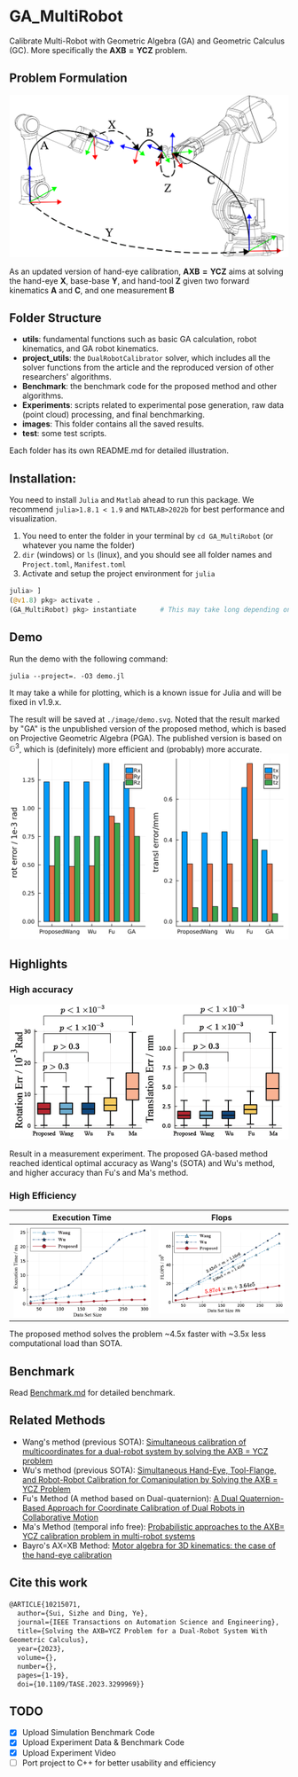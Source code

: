 # GA_MultiRobot
Calibrate Multi-Robot with Geometric Algebra (GA) and Geometric Calculus (GC). More specifically the $\mathbf{AXB=YCZ}$ problem.

## Problem Formulation
![](./Assets/AXB%3DYCZ.svg)

As an updated version of hand-eye calibration, $\mathbf{AXB=YCZ}$ aims at solving the hand-eye $\mathbf{X}$, base-base $\mathbf{Y}$, and hand-tool $\mathbf{Z}$ given two forward kinematics $\mathbf{A}$ and $\mathbf{C}$, and one measurement $\mathbf{B}$

## Folder Structure
* **utils**: fundamental functions such as basic GA calculation, robot kinematics, and GA robot kinematics.
* **project_utils**: the `DualRobotCalibrator` solver, which includes all the solver functions from the article and the reproduced version of other researchers' algorithms.
* **Benchmark**: the benchmark code for the proposed method and other algorithms.
* **Experiments**: scripts related to experimental pose generation, raw data (point cloud) processing, and final benchmarking.
* **images**: This folder contains all the saved results.
* **test**: some test scripts.

Each folder has its own README.md for detailed illustration.

## Installation:
You need to install `Julia` and `Matlab` ahead to run this package. We recommend `julia>1.8.1 < 1.9` and `MATLAB>2022b` for best performance and visualization.
1. You need to enter the folder in your terminal by `cd GA_MultiRobot` (or whatever you name the folder)
2. `dir` (windows) or `ls` (linux), and you should see all folder names and `Project.toml`, `Manifest.toml`
3. Activate and setup the project environment for `julia`
```julia
julia> ]
(@v1.8) pkg> activate .
(GA_MultiRobot) pkg> instantiate      # This may take long depending on your network condition
```

## Demo
Run the demo with the following command:
```
julia --project=. -O3 demo.jl
```
It may take a while for plotting, which is a known issue for Julia and will be fixed in v1.9.x.

The result will be saved at `./image/demo.svg`. Noted that the result marked by "GA" is the unpublished version of the proposed method, which is based on Projective Geometric Algebra (PGA). The published version is based on $\mathbb{G}^3$, which is (definitely) more efficient and (probably) more accurate.
![Image](./Assets/demo.svg)
## Highlights

### High accuracy
![Result in a measurement experiment.](./Assets/CrossRef.png)

Result in a measurement experiment. The proposed GA-based method reached identical optimal accuracy as Wang's (SOTA) and Wu's method, and higher accuracy than Fu's and Ma's method.

### High Efficiency
| Execution Time     | Flops |
| ----------- | ----------- |
| ![Image](./Assets/RunTime.png)    | ![Image](./Assets/Flops.png)      |

The proposed method solves the problem ~4.5x faster with ~3.5x less computational load than SOTA.

## Benchmark
Read [Benchmark.md](https://github.com/Ssz990220/GC_DualRobot/blob/master/Benchmark.md) for detailed benchmark.

## Related Methods
* Wang's method (previous SOTA): [Simultaneous calibration of multicoordinates for a dual-robot system by solving the AXB = YCZ problem](https://ieeexplore.ieee.org/document/7425217)
* Wu's method (previous SOTA): [Simultaneous Hand-Eye, Tool-Flange, and Robot-Robot Calibration for Comanipulation by Solving the AXB = YCZ Problem](https://ieeexplore.ieee.org/document/7425217)
* Fu's Method (A method based on Dual-quaternion): [A Dual Quaternion-Based Approach for Coordinate Calibration of Dual Robots in Collaborative Motion](https://ieeexplore.ieee.org/document/9072583)
* Ma's Method (temporal info free): [Probabilistic approaches to the AXB= YCZ calibration problem in multi-robot systems](https://link.springer.com/article/10.1007/s10514-018-9744-3)
* Bayro's AX=XB Method: [Motor algebra for 3D kinematics: the case of the hand-eye calibration](https://link.springer.com/article/10.1023/A:1026567812984)


## Cite this work
```
@ARTICLE{10215071,
  author={Sui, Sizhe and Ding, Ye},
  journal={IEEE Transactions on Automation Science and Engineering}, 
  title={Solving the AXB=YCZ Problem for a Dual-Robot System With Geometric Calculus}, 
  year={2023},
  volume={},
  number={},
  pages={1-19},
  doi={10.1109/TASE.2023.3299969}}
```
## TODO

- [x] Upload Simulation Benchmark Code
- [x] Upload Experiment Data & Benchmark Code
- [x] Upload Experiment Video
- [ ] Port project to C++ for better usability and efficiency
